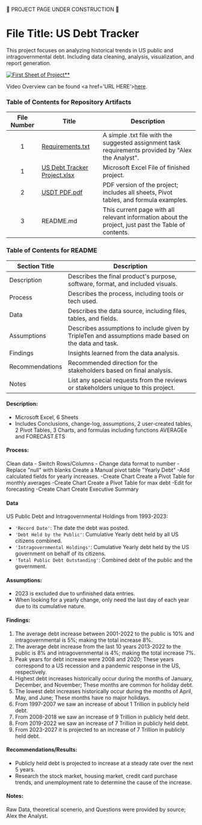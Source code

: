 
🚧 PROJECT PAGE UNDER CONSTRUCTION 🚧

# File Title: US Debt Tracker

This project focuses on analyzing historical trends in US public and intragovernmental debt.
Including data cleaning, analysis, visualization, and report generation.

[<img src="https://github.com/Tiffany-Bergett/Data_Projects_Personal_Projects/blob/main/Images/USDT.1.ES.png" alt="First Sheet of Project**">](https://docs.google.com/spreadsheets/d/1yNPvGrRCbVvvNpbUQfxIgKabiCKEqp7P/edit?usp=sharing&ouid=101031187502320177888&rtpof=true&sd=true)

Video Overview can be found <a href='URL HERE’><u>here</u>.</a>

### Table of Contents for Repository Artifacts
| File Number | Title | Description |
| :-----------: | ----------- |----------- |
| 1 | [Requirements.txt](https://github.com/Tiffany-Bergett/Data_Projects_Personal_Projects/blob/main/US%20Debt%20Tracker/Requirements.txt) | A simple .txt file with the suggested assignment task requirements provided by "Alex the Analyst". |
| 1 | [US Debt Tracker Project.xlsx](https://github.com/Tiffany-Bergett/Data_Projects_Personal_Projects/blob/main/US%20Debt%20Tracker/US%20Debt%20Tracker%20Project.xlsx) | Microsoft Excel File of finished project. |
| 2 | [USDT PDF.pdf](https://github.com/Tiffany-Bergett/Data_Projects_Personal_Projects/blob/main/US%20Debt%20Tracker/USDT%20PDF.pdf) | PDF version of the project; includes all sheets, Pivot tables, and formula examples. |
| 3 | README.md | This current page with all relevant information about the project, just past the Table of contents. |

### Table of Contents for README
| Section Title | Description |
| ----------- |----------- |
| Description | Describes the final product's purpose, software, format, and included visuals. |
| Process | Describes the process, including tools or tech used. |
| Data | Describes the data source, including files, tables, and fields. |
| Assumptions | Describes assumptions to include given by TripleTen and assumptions made based on the data and task. |
| Findings | Insights learned from the data analysis. |
| Recommendations | Recommended direction for the stakeholders based on final analysis. |
| Notes | List any special requests from the reviews or stakeholders unique to this project. |

#### Description:
- Microsoft Excel, 6 Sheets
- Includes Conclusions, change-log, assumptions, 2 user-created tables, 2 Pivot Tables, 3 Charts, and formulas including functions AVERAGEe and FORECAST.ETS

#### Process:
Clean data
        - Switch Rows/Columns
        - Change data format to number
        -Replace "null" with blanks
Create a Manual pivot  table  "Yearly Debt"
        -Add calculated fields for yearly increases.
        -Create Chart
Create a Pivot Table for monthly averages
        -Create Chart
Create a Pivot Table for max debt
        -Edit for forecasting
        -Create Chart
Create Executive Summary

#### Data
US Public Debt and Intragovernmental Holdings from 1993-2023:
- `'Record Date'`: The date the debt was posted.
- `'Debt Held by the Public'`: Cumulative Yearly debt held by all US citizens combined.
- `'Intragovernmental Holdings'`: Cumulative Yearly debt held by the US government on behalf of its citizens.
- `'Total Public Debt Outstanding'`: Combined debt of the public and the government.

#### Assumptions:
- 2023 is excluded due to unfinished data entries.
- When looking for a yearly change, only need the last day of each year due to its cumulative nature.

#### Findings:
1) The average debt increase between 2001-2022 to the public is 10% and intragovernmental is 5%; making the total increase 8%.						
2)  The average debt increase from the last 10 years 2013-2022 to the public is 8% and intragovernmental is 4%; making the total increase 7%.						
3) Peak years for debt increase were 2008 and 2020; These years correspond to a US recession and a pandemic response in the US, respectively.											
4) Highest debt increases historically occur during the months of January, December, and November; These months are common for holiday debt.						
5) The lowest debt increases historically occur during the months of April, May, and June; These months have no major holidays.											
6) From 1997-2007 we saw an increase of about 1 Trillion in publicly held debt.						
7) From 2008-2018 we saw an increase of 9 Trillion in publicly held debt.						
8) From 2019-2022 we saw an increase of 7 Trillion in publicly held debt.						
9) From 2023-2027 it is projected to an increase of 7 Trillion in publicly held debt.						

#### Recommendations/Results:
- Publicly held debt is projected to increase at a steady rate over the next 5 years.						
- Research the stock market, housing market, credit card purchase trends, and unemployment rate to determine the cause of the increase.						

#### Notes:
Raw Data, theoretical scenerio, and Questions were provided by source; Alex the Analyst.

